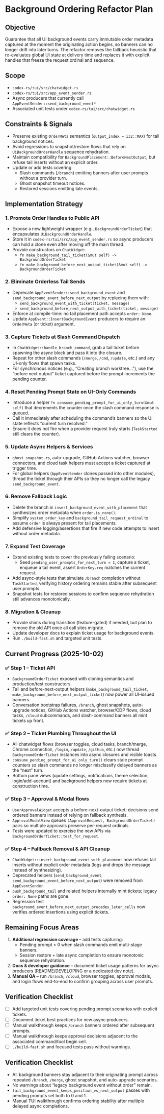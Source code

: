 # Background Ordering Refactor Plan

## Objective

Guarantee that all UI background events carry immutable order metadata captured at the moment the originating action begins, so banners can no longer drift into later turns. The refactor removes the fallback heuristic that re-evaluates global UI state at delivery time and replaces it with explicit handles that freeze the request ordinal and sequence.

## Scope

- `codex-rs/tui/src/chatwidget.rs`
- `codex-rs/tui/src/app_event_sender.rs`
- Async producers that currently call `AppEventSender::send_background_event*`
- Associated unit tests under `codex-rs/tui/src/chatwidget.rs`

## Constraints & Signals

- Preserve existing `OrderMeta` semantics (`output_index = i32::MAX`) for tail background notices.
- Avoid regressions to snapshot/restore flows that rely on `UiBackgroundOrderHandle` sequence rehydration.
- Maintain compatibility for `BackgroundPlacement::BeforeNextOutput`, but refuse tail inserts without an explicit order.
- Update or add tests covering:
  - Slash commands (`/branch`) emitting banners after user prompts without a provider turn.
  - Ghost snapshot timeout notices.
  - Restored sessions emitting late events.

## Implementation Strategy

### 1. Promote Order Handles to Public API

- Expose a new lightweight wrapper (e.g., `BackgroundOrderTicket`) that encapsulates `UiBackgroundOrderHandle`.
- Store it in `codex-rs/tui/src/app_event_sender.rs` so async producers can hold a clone even after moving off the main thread.
- Provide constructors on `ChatWidget`:
  - `fn make_background_tail_ticket(&mut self) -> BackgroundOrderTicket`
  - `fn make_background_before_next_output_ticket(&mut self) -> BackgroundOrderTicket`

### 2. Eliminate Orderless Tail Sends

- Deprecate `AppEventSender::send_background_event` and `send_background_event_before_next_output` by replacing them with:
  - `send_background_event_with_ticket(ticket, message)`
  - `send_background_before_next_output_with_ticket(ticket, message)`
- Enforce at compile-time: no tail placement path accepts `order: None`.
- Update `AppEvent::InsertBackgroundEvent` producers to require an `OrderMeta` (or ticket) argument.

### 3. Capture Tickets at Slash Command Dispatch

- In `ChatWidget::handle_branch_command`, grab a tail ticket before spawning the async block and pass it into the closure.
- Repeat for other slash commands (`/merge`, `/cmd`, `/update`, etc.) and any UI-only flows that spawn tasks.
- For synchronous notices (e.g., “Creating branch worktree…”), use the “before next output” ticket captured before the prompt increments the pending counter.

### 4. Reset Pending Prompt State on UI-Only Commands

- Introduce a helper `fn consume_pending_prompt_for_ui_only_turn(&mut self)` that decrements the counter once the slash command response is queued.
- Call it immediately after scheduling the command’s banners so the UI state reflects “current turn resolved.”
- Ensure it does not fire when a provider request truly starts (`TaskStarted` still clears the counter).

### 5. Update Async Helpers & Services

- `ghost_snapshot.rs`, auto-upgrade, GitHub Actions watcher, browser connectors, and cloud task helpers must accept a ticket captured at trigger time.
- For global helpers (`AppEventSender` clones passed into other modules), thread the ticket through their APIs so they no longer call the legacy `send_background_event`.

### 6. Remove Fallback Logic

- Delete the branch in `insert_background_event_with_placement` that synthesizes order metadata when `order.is_none()`.
- Simplify `system_order_key` and `background_tail_request_ordinal` to assume `order` is always present for tail placements.
- Add defensive logging/assertions that fire if new code attempts to insert without order metadata.

### 7. Expand Test Coverage

- Extend existing tests to cover the previously failing scenario:
  - Seed `pending_user_prompts_for_next_turn = 1`, capture a ticket, enqueue a tail event, assert `OrderKey.req` matches the current request.
- Add async-style tests that simulate `/branch` completion without `TaskStarted`, verifying history ordering remains stable after subsequent user prompts.
- Snapshot tests for restored sessions to confirm sequence rehydration still advances monotonically.

### 8. Migration & Cleanup

- Provide shims during transition (feature-gated) if needed, but plan to remove the old API once all call sites migrate.
- Update developer docs to explain ticket usage for background events.
- Run `./build-fast.sh` and targeted unit tests.

## Current Progress (2025-10-02)

### ✅ Step 1 – Ticket API

- `BackgroundOrderTicket` exposed with cloning semantics and production/test constructors.
- Tail and before-next-output helpers (`make_background_tail_ticket`, `make_background_before_next_output_ticket`) now power all UI-issued banners.
- Conversation bootstrap failures, `/branch`, ghost snapshots, auto-upgrade notices, GitHub Actions watcher, browser/CDP flows, cloud tasks, `/cloud` subcommands, and slash-command banners all mint tickets up front.

### ✅ Step 2 – Ticket Plumbing Throughout the UI

- All chatwidget flows (browser toggles, cloud tasks, branch/merge, Chrome connection, `/login`, `/update`, `/github`, etc.) now thread `BackgroundOrderTicket` instances into async closures and visible toasts.
- `consume_pending_prompt_for_ui_only_turn()` clears stale prompt counters so slash commands no longer misclassify delayed banners as the “next” turn.
- Bottom pane views (update settings, notifications, theme selection, login/add-account) and background helpers now require tickets at construction time.

### ✅ Step 3 – Approval & Modal flows

- `UserApprovalWidget` accepts a before-next-output ticket; decisions send ordered banners instead of relying on fallback synthesis.
- `ApprovalModalView` queues `(ApprovalRequest, BackgroundOrderTicket)` pairs so multiple approvals preserve per-request ordinals.
- Tests were updated to exercise the new APIs via `BackgroundOrderTicket::test_for_request`.

### ✅ Step 4 – Fallback Removal & API Cleanup

- `ChatWidget::insert_background_event_with_placement` now refuses tail inserts without explicit order metadata (logs and drops the message instead of synthesizing).
- Deprecated helpers (`send_background_event`, `send_background_event_before_next_output`) were removed from `AppEventSender`.
- `push_background_tail` and related helpers internally mint tickets; legacy `order: None` paths are gone.
- Regression test `background_event_before_next_output_precedes_later_cells` now verifies ordered insertions using explicit tickets.

## Remaining Focus Areas

1. **Additional regression coverage** – add tests capturing:
   - Pending prompt > 0 when slash commands emit multi-stage banners.
   - Session restore + late async completion to ensure monotonic sequence rehydration.
2. **Docs & developer guidance** – document ticket usage patterns for async producers (README/DEVELOPING or a dedicated dev note).
3. **Manual QA** – run `/branch`, `/cloud`, browser toggles, approval modals, and login flows end-to-end to confirm grouping across user prompts.

## Verification Checklist

- [ ] Add targeted unit tests covering pending prompt scenarios with explicit tickets.
- [ ] Document ticket best practices for new async producers.
- [ ] Manual walkthrough keeps `/branch` banners ordered after subsequent prompts.
- [ ] Manual walkthrough keeps approval decisions adjacent to the associated command/tool begin cell.
- [ ] `./build-fast.sh` and focused tests pass without warnings.

## Verification Checklist

- All background banners stay adjacent to their originating prompt across repeated `/branch`, `/merge`, ghost snapshot, and auto-upgrade scenarios.
- No warnings about “legacy background event without order” remain.
- `tail_background_event_keeps_position_vs_next_output` passes with pending prompts set both to 0 and 1.
- Manual TUI walkthrough confirms ordering stability after multiple delayed async completions.
